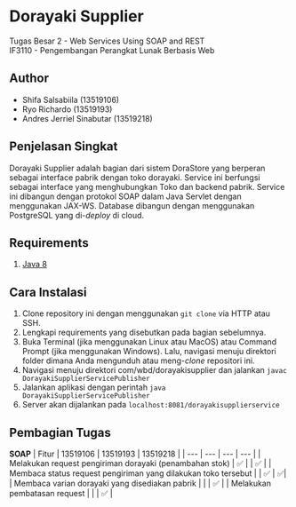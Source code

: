 # Dorayaki Supplier
Tugas Besar 2 - Web Services Using SOAP and REST<br>
IF3110 - Pengembangan Perangkat Lunak Berbasis Web

## Author
- Shifa Salsabiila (13519106)
- Ryo Richardo (13519193)
- Andres Jerriel Sinabutar (13519218)

## Penjelasan Singkat
Dorayaki Supplier adalah bagian dari sistem DoraStore yang berperan sebagai interface pabrik dengan toko dorayaki. 
Service ini berfungsi sebagai interface yang menghubungkan Toko dan backend pabrik. 
Service ini dibangun dengan protokol SOAP dalam Java Servlet dengan menggunakan JAX-WS. 
Database dibangun dengan menggunakan PostgreSQL yang di-*deploy* di cloud.

## Requirements
1. [Java 8](https://www.java.com/en/)

## Cara Instalasi
1. Clone repository ini dengan menggunakan `git clone` via HTTP atau SSH.
2. Lengkapi requirements yang disebutkan pada bagian sebelumnya.
3. Buka Terminal (jika menggunakan Linux atau MacOS) atau Command Prompt (jika menggunakan Windows). Lalu, navigasi menuju direktori folder dimana Anda mengunduh atau meng-*clone* repositori ini.
4. Navigasi menuju direktori com/wbd/dorayakisupplier dan jalankan `javac DorayakiSupplierServicePublisher`
5. Jalankan aplikasi dengan perintah `java DorayakiSupplierServicePublisher`
6. Server akan dijalankan pada `localhost:8081/dorayakisupplierservice`


## Pembagian Tugas
**SOAP**
| Fitur  | 13519106 | 13519193 | 13519218 |
| --- | --- | --- | --- |
| Melakukan request pengiriman dorayaki (penambahan stok) | :white_check_mark: |  | :white_check_mark: |
| Membaca status request pengiriman yang dilakukan toko tersebut   |  | :white_check_mark: |  :white_check_mark:|
| Membaca varian dorayaki yang disediakan pabrik   |  |  | :white_check_mark: |
| Melakukan pembatasan request   |  |  | :white_check_mark: |
